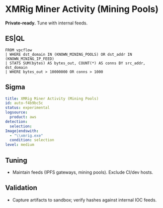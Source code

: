 # XMRig Miner Activity (Mining Pools)
**Private-ready.** Tune with internal feeds.

## ES|QL
```esql
FROM vpcflow
| WHERE dst_domain IN (KNOWN_MINING_POOLS) OR dst_addr IN (KNOWN_MINING_IP_FEED)
| STATS SUM(bytes) AS bytes_out, COUNT(*) AS conns BY src_addr, dst_domain
| WHERE bytes_out > 10000000 OR conns > 1000
```

## Sigma
```yaml
title: XMRig Miner Activity (Mining Pools)
id: auto-f4b9bc5c
status: experimental
logsource:
  product: aws
detection:
  selection:
Image|endswith:
  - "\\xmrig.exe"
  condition: selection
level: medium
```

## Tuning
- Maintain feeds (IPFS gateways, mining pools). Exclude CI/dev hosts.

## Validation
- Capture artifacts to sandbox; verify hashes against internal IOC feeds.
